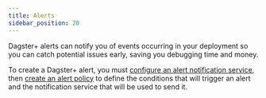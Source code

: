 ```yaml
---
title: Alerts
sidebar_position: 20
---
```


Dagster+ alerts can notify you of events occurring in your deployment so you can catch potential issues early, saving you debugging time and money.

To create a Dagster+ alert, you must [configure an alert notification service](configuring-an-alert-notification-service), then [create an alert policy](creating-alerts) to define the conditions that will trigger an alert and the notification service that will be used to send it.
